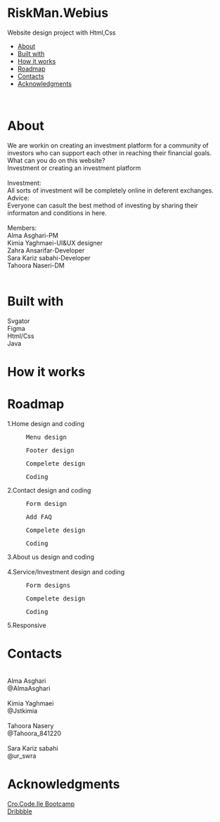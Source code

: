 # RiskMan.Webius
Website design project with Html,Css<br/>

<ul>
  <li><a href="https://github.com/AlmaAsghari/RiskMan.Webius?tab=readme-ov-file#about">About</a></li>
  <LI><a href="https://github.com/AlmaAsghari/RiskMan.Webius#built-with">Built with</a></LI>
  <li><a href="https://github.com/AlmaAsghari/RiskMan.Webius?tab=readme-ov-file#how-it-works">How it works</a>
  <li><a href="https://github.com/AlmaAsghari/RiskMan.Webius?tab=readme-ov-file#roadmap">Roadmap</a></li>
  <li><a href="https://github.com/AlmaAsghari/RiskMan.Webius?tab=readme-ov-file#contacts">Contacts</a></li>
  <li><a href="https://github.com/AlmaAsghari/RiskMan.Webius#acknowledgments">Acknowledgments</a></li>
</ul>
</br>


<h1>About</h1>
We are workin on creating an investment platform for a community of investors who can support each other in reaching their financial goals.</br>What can you do on this website?</br>Investment or creating an investment platform</br></br>Investment:</br>All sorts of investment will be completely online in deferent exchanges.</br>Advice:</br>Everyone can casult the best method of investing by sharing their informaton and conditions in here.</br></br>Members:</br>Alma Asghari-PM</br>Kimia Yaghmaei-UI&UX designer</br>Zahra Ansarifar-Developer</br>Sara Kariz sabahi-Developer</br>Tahoora Naseri-DM
</br></br>
<h1>Built with</h1>
Svgator</br>
Figma</br>
Html/Css</br>
Java


<h1>How it works</h1>








<h1>Roadmap</h1>
1.Home design and coding
<pre>     Menu design</pre>
<pre>     Footer design</pre>
<pre>     Compelete design</pre>
<pre>     Coding</pre>
2.Contact design and coding 
<pre>     Form design</pre>
<pre>     Add FAQ</pre>
<pre>     Compelete design</pre>
<pre>     Coding</pre>
3.About us design and coding <br><br>
4.Service/Investment design and coding 
<pre>     Form designs</pre>
<pre>     Compelete design</pre>
<pre>     Coding</pre>
5.Responsive


<h1>Contacts</h1>
</br>Alma Asghari</br>@AlmaAsghari</br></br>Kimia Yaghmaei </br> @Jstkimia</br></br>Tahoora Nasery </br>@Tahoora_841220</br></br> Sara Kariz sabahi</br>@ur_swra

 
<h1>Acknowledgments</h1>
<a href="https://partschool.ir/crocodeile">Cro.Code.Ile ‌Bootcamp</a>
<br>
<a href="https://dribbble.com/shots/popular/web-design">Dribbble</a>


